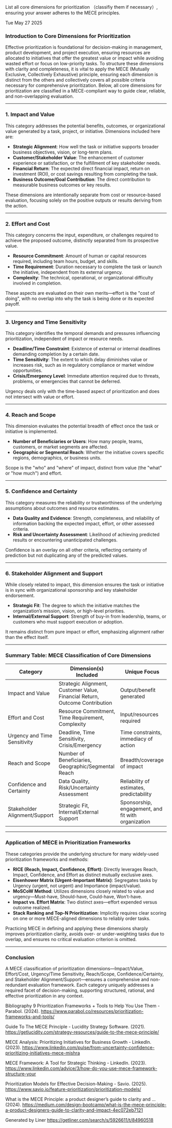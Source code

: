 List all core dimensions for prioritization （classifiy them if necessary）, ensuring your answer adheres to the MECE principles.

Tue May 27 2025

### Introduction to Core Dimensions for Prioritization

Effective prioritization is foundational for decision-making in management, product development, and project execution, ensuring resources are allocated to initiatives that offer the greatest value or impact while avoiding wasted effort or focus on low-priority tasks. To structure these dimensions with clarity and completeness, it is vital to apply the MECE (Mutually Exclusive, Collectively Exhaustive) principle, ensuring each dimension is distinct from the others and collectively covers all possible criteria necessary for comprehensive prioritization. Below, all core dimensions for prioritization are classified in a MECE-compliant way to guide clear, reliable, and non-overlapping evaluation.

---

### 1. Impact and Value

This category addresses the potential benefits, outcomes, or organizational value generated by a task, project, or initiative. Dimensions included here are:

- **Strategic Alignment**: How well the task or initiative supports broader business objectives, vision, or long-term plans.
- **Customer/Stakeholder Value**: The enhancement of customer experience or satisfaction, or the fulfillment of key stakeholder needs.
- **Financial Return**: The expected direct financial impact, return on investment (ROI), or cost savings resulting from completing the task.
- **Business Outcome/Goal Contribution**: The direct contribution to measurable business outcomes or key results.

These dimensions are intentionally separate from cost or resource-based evaluation, focusing solely on the positive outputs or results deriving from the action.

---

### 2. Effort and Cost

This category concerns the input, expenditure, or challenges required to achieve the proposed outcome, distinctly separated from its prospective value.

- **Resource Commitment**: Amount of human or capital resources required, including team hours, budget, and skills.
- **Time Requirement**: Duration necessary to complete the task or launch the initiative, independent from its external urgency.
- **Complexity**: The technical, operational, or organizational difficulty involved in completion.

These aspects are evaluated on their own merits—effort is the "cost of doing", with no overlap into why the task is being done or its expected payoff.

---

### 3. Urgency and Time Sensitivity

This category identifies the temporal demands and pressures influencing prioritization, independent of impact or resource needs.

- **Deadline/Time Constraint**: Existence of external or internal deadlines demanding completion by a certain date.
- **Time Sensitivity**: The extent to which delay diminishes value or increases risk, such as in regulatory compliance or market window opportunities.
- **Crisis/Emergency Level**: Immediate attention required due to threats, problems, or emergencies that cannot be deferred.

Urgency deals only with the time-based aspect of prioritization and does not intersect with value or effort.

---

### 4. Reach and Scope

This dimension evaluates the potential breadth of effect once the task or initiative is implemented.

- **Number of Beneficiaries or Users**: How many people, teams, customers, or market segments are affected.
- **Geographic or Segmental Reach**: Whether the initiative covers specific regions, demographics, or business units.

Scope is the "who" and "where" of impact, distinct from value (the "what" or "how much") and effort.

---

### 5. Confidence and Certainty

This category measures the reliability or trustworthiness of the underlying assumptions about outcomes and resource estimates.

- **Data Quality and Evidence**: Strength, completeness, and reliability of information backing the expected impact, effort, or other assessed criteria.
- **Risk and Uncertainty Assessment**: Likelihood of achieving predicted results or encountering unanticipated challenges.

Confidence is an overlay on all other criteria, reflecting certainty of prediction but not duplicating any of the predicted values.

---

### 6. Stakeholder Alignment and Support

While closely related to impact, this dimension ensures the task or initiative is in sync with organizational sponsorship and key stakeholder endorsement.

- **Strategic Fit**: The degree to which the initiative matches the organization’s mission, vision, or high-level priorities.
- **Internal/External Support**: Strength of buy-in from leadership, teams, or customers who must support execution or adoption.

It remains distinct from pure impact or effort, emphasizing alignment rather than the effect itself.

---

### Summary Table: MECE Classification of Core Dimensions

| Category                       | Dimension(s) Included                                                             | Unique Focus                                             |
|------------------------------- |---------------------------------------------------------------------------------- |---------------------------------------------------------|
| Impact and Value               | Strategic Alignment, Customer Value, Financial Return, Outcome Contribution       | Output/benefit generated                                |
| Effort and Cost                | Resource Commitment, Time Requirement, Complexity                                 | Input/resources required                                |
| Urgency and Time Sensitivity   | Deadline, Time Sensitivity, Crisis/Emergency                                      | Time constraints, immediacy of action                   |
| Reach and Scope                | Number of Beneficiaries, Geographic/Segmental Reach                               | Breadth/coverage of impact                              |
| Confidence and Certainty       | Data Quality, Risk/Uncertainty Assessment                                         | Reliability of estimates, predictability                |
| Stakeholder Alignment/Support  | Strategic Fit, Internal/External Support                                          | Sponsorship, engagement, and fit with organization      |

---

### Application of MECE in Prioritization Frameworks

These categories provide the underlying structure for many widely-used prioritization frameworks and methods:

- **RICE (Reach, Impact, Confidence, Effort)**: Directly leverages Reach, Impact, Confidence, and Effort as distinct mutually exclusive axes.
- **Eisenhower Matrix (Urgent-Important Matrix)**: Segregates tasks by Urgency (urgent, not urgent) and Importance (impact/value).
- **MoSCoW Method**: Utilizes dimensions closely related to value and urgency—Must-have, Should-have, Could-have, Won’t-have.
- **Impact vs. Effort Matrix**: Two distinct axes—effort expended versus outcome realized.
- **Stack Ranking and Top-N Prioritization**: Implicitly requires clear scoring on one or more MECE-aligned dimensions to reliably order tasks.

Practicing MECE in defining and applying these dimensions sharply improves prioritization clarity, avoids over- or under-weighting tasks due to overlap, and ensures no critical evaluation criterion is omitted.

---

### Conclusion

A MECE classification of prioritization dimensions—Impact/Value, Effort/Cost, Urgency/Time Sensitivity, Reach/Scope, Confidence/Certainty, and Stakeholder Alignment/Support—ensures a comprehensive and non-redundant evaluation framework. Each category uniquely addresses a required facet of decision-making, supporting structured, rational, and effective prioritization in any context.

Bibliography
9 Prioritization Frameworks + Tools to Help You Use Them - Parabol. (2024). https://www.parabol.co/resources/prioritization-frameworks-and-tools/

Guide To The MECE Principle - Lucidity Strategy Software. (2021). https://getlucidity.com/strategy-resources/guide-to-the-mece-principle/

MECE Analysis: Prioritizing Initiatives for Business Growth - LinkedIn. (2023). https://www.linkedin.com/pulse/from-uncertainty-confidence-prioritizing-initiatives-mece-mishra

MECE Framework: A Tool for Strategic Thinking - LinkedIn. (2023). https://www.linkedin.com/advice/3/how-do-you-use-mece-framework-structure-your

Prioritization Models for Effective Decision-Making - Savio. (2025). https://www.savio.io/feature-prioritization/prioritization-models/

What is the MECE Principle: a product designer’s guide to clarity and ... (2024). https://medium.com/design-bootcamp/what-is-the-mece-principle-a-product-designers-guide-to-clarity-and-impact-4ec072eb7121



Generated by Liner
https://getliner.com/search/s/5926611/t/84960518